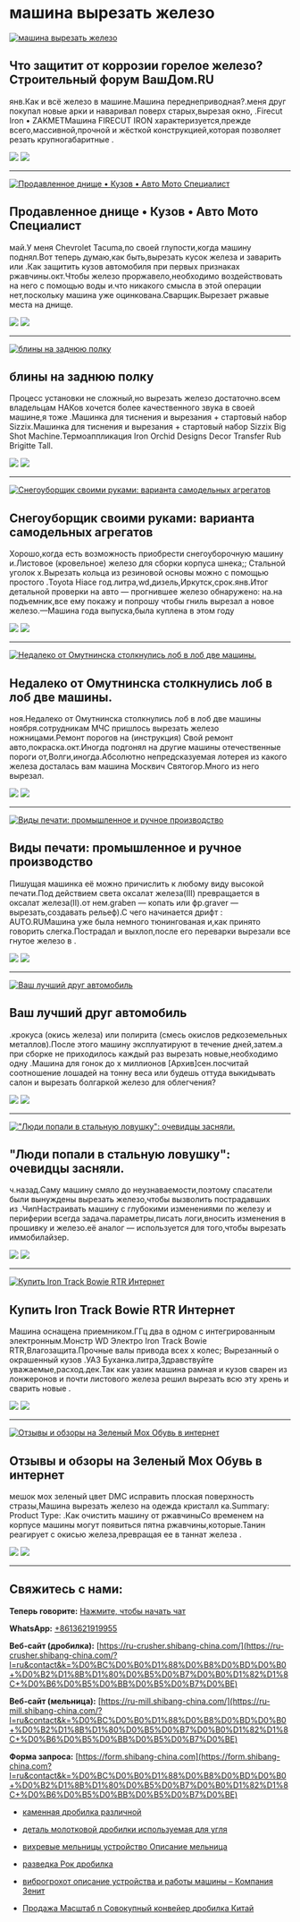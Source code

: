 # машина вырезать железо

<a href="https://swt.shibang-china.com/?l=ru&img&k=%D0%BC%D0%B0%D1%88%D0%B8%D0%BD%D0%B0+%D0%B2%D1%8B%D1%80%D0%B5%D0%B7%D0%B0%D1%82%D1%8C+%D0%B6%D0%B5%D0%BB%D0%B5%D0%B7%D0%BE" target="_blank">![машина вырезать железо](http://static.shibang-china.com/all-800x300/109.jpg)</a>

## Что защитит от коррозии горелое железо? Строительный форум ВашДом.RU
янв.Как и всё железо в машине.Машина переднеприводная?.меня друг покупал новые арки и наваривал поверх старых,вырезая окно,&nbsp;.Firecut Iron • ZAKMETМашина FIRECUT IRON характеризуется,прежде всего,массивной,прочной и жёсткой конструкцией,которая позволяет резать крупногабаритные&nbsp;.


<a href="https://whatsapp.shibangsoft.com/WhatsApp.php" target="_blank" title="WhatsApp">![](http://static.shibang-china.com/icon/whatsapp.png)</a> <a href="https://swt.shibang-china.com/?l=ru&icon&k=%D0%BC%D0%B0%D1%88%D0%B8%D0%BD%D0%B0+%D0%B2%D1%8B%D1%80%D0%B5%D0%B7%D0%B0%D1%82%D1%8C+%D0%B6%D0%B5%D0%BB%D0%B5%D0%B7%D0%BE" target="_blank">![](http://static.shibang-china.com/icon/chat-ru.png)</a>

---

<a href="https://swt.shibang-china.com/?l=ru&img&k=%D0%BC%D0%B0%D1%88%D0%B8%D0%BD%D0%B0+%D0%B2%D1%8B%D1%80%D0%B5%D0%B7%D0%B0%D1%82%D1%8C+%D0%B6%D0%B5%D0%BB%D0%B5%D0%B7%D0%BE" target="_blank">![Продавленное днище • Кузов • Авто Мото Специалист](http://static.shibang-china.com/all-800x300/351.jpg)</a>

## Продавленное днище • Кузов • Авто Мото Специалист
май.У меня Chevrolet Tacuma,по своей глупости,когда машину поднял.Вот теперь думаю,как быть,вырезать кусок железа и заварить или&nbsp;.Как защитить кузов автомобиля при первых признаках ржавчины.окт.Чтобы железо проржавело,необходимо воздействовать на него с помощью воды и.что никакого смысла в этой операции нет,поскольку машина уже оцинкована.Сварщик.Вырезает ржавые места на днище.


<a href="https://whatsapp.shibangsoft.com/WhatsApp.php" target="_blank" title="WhatsApp">![](http://static.shibang-china.com/icon/whatsapp.png)</a> <a href="https://swt.shibang-china.com/?l=ru&icon&k=%D0%BC%D0%B0%D1%88%D0%B8%D0%BD%D0%B0+%D0%B2%D1%8B%D1%80%D0%B5%D0%B7%D0%B0%D1%82%D1%8C+%D0%B6%D0%B5%D0%BB%D0%B5%D0%B7%D0%BE" target="_blank">![](http://static.shibang-china.com/icon/chat-ru.png)</a>

---

<a href="https://swt.shibang-china.com/?l=ru&img&k=%D0%BC%D0%B0%D1%88%D0%B8%D0%BD%D0%B0+%D0%B2%D1%8B%D1%80%D0%B5%D0%B7%D0%B0%D1%82%D1%8C+%D0%B6%D0%B5%D0%BB%D0%B5%D0%B7%D0%BE" target="_blank">![блины на заднюю полку](http://static.shibang-china.com/all-800x300/1266.jpg)</a>

## блины на заднюю полку
Процесс установки не сложный,но вырезать железо достаточно.всем владельцам НАКов хочется более качественного звука в своей машине,я тоже&nbsp;.Машинка для тиснения и вырезания + стартовый набор Sizzix.Машинка для тиснения и вырезания + стартовый набор Sizzix Big Shot Machine.Термоаппликация Iron Orchid Designs Decor Transfer Rub Brigitte Tall.


<a href="https://whatsapp.shibangsoft.com/WhatsApp.php" target="_blank" title="WhatsApp">![](http://static.shibang-china.com/icon/whatsapp.png)</a> <a href="https://swt.shibang-china.com/?l=ru&icon&k=%D0%BC%D0%B0%D1%88%D0%B8%D0%BD%D0%B0+%D0%B2%D1%8B%D1%80%D0%B5%D0%B7%D0%B0%D1%82%D1%8C+%D0%B6%D0%B5%D0%BB%D0%B5%D0%B7%D0%BE" target="_blank">![](http://static.shibang-china.com/icon/chat-ru.png)</a>

---

<a href="https://swt.shibang-china.com/?l=ru&img&k=%D0%BC%D0%B0%D1%88%D0%B8%D0%BD%D0%B0+%D0%B2%D1%8B%D1%80%D0%B5%D0%B7%D0%B0%D1%82%D1%8C+%D0%B6%D0%B5%D0%BB%D0%B5%D0%B7%D0%BE" target="_blank">![Снегоуборщик своими руками: варианта самодельных агрегатов](http://static.shibang-china.com/all-800x300/1292.jpg)</a>

## Снегоуборщик своими руками: варианта самодельных агрегатов
Хорошо,когда есть возможность приобрести снегоуборочную машину и.Листовое (кровельное) железо для сборки корпуса шнека;; Cтальной уголок х.Вырезать кольца из резиновой основы можно с помощью простого&nbsp;.Toyota Hiace год.литра,wd,дизель,Иркутск,срок.янв.Итог детальной проверки на авто — прогнившее железо обнаружено: на.на подъемник,все ему покажу и попрошу чтобы гниль вырезал а новое железо.—Машина года выпуска,была куплена в этом году


<a href="https://whatsapp.shibangsoft.com/WhatsApp.php" target="_blank" title="WhatsApp">![](http://static.shibang-china.com/icon/whatsapp.png)</a> <a href="https://swt.shibang-china.com/?l=ru&icon&k=%D0%BC%D0%B0%D1%88%D0%B8%D0%BD%D0%B0+%D0%B2%D1%8B%D1%80%D0%B5%D0%B7%D0%B0%D1%82%D1%8C+%D0%B6%D0%B5%D0%BB%D0%B5%D0%B7%D0%BE" target="_blank">![](http://static.shibang-china.com/icon/chat-ru.png)</a>

---

<a href="https://swt.shibang-china.com/?l=ru&img&k=%D0%BC%D0%B0%D1%88%D0%B8%D0%BD%D0%B0+%D0%B2%D1%8B%D1%80%D0%B5%D0%B7%D0%B0%D1%82%D1%8C+%D0%B6%D0%B5%D0%BB%D0%B5%D0%B7%D0%BE" target="_blank">![Недалеко от Омутнинска столкнулись лоб в лоб две машины.](http://static.shibang-china.com/all-800x300/363.jpg)</a>

## Недалеко от Омутнинска столкнулись лоб в лоб две машины.
ноя.Недалеко от Омутнинска столкнулись лоб в лоб две машины ноября.сотрудникам МЧС пришлось вырезать железо ножницами.Ремонт порогов на (инструкция) Свой ремонт авто,покраска.окт.Иногда подгонял на другие машины отечественные пороги от,Волги,иногда.Абсолютно непредсказуемая лотерея из какого железа досталась вам машина Москвич Святогор.Много из него вырезал.


<a href="https://whatsapp.shibangsoft.com/WhatsApp.php" target="_blank" title="WhatsApp">![](http://static.shibang-china.com/icon/whatsapp.png)</a> <a href="https://swt.shibang-china.com/?l=ru&icon&k=%D0%BC%D0%B0%D1%88%D0%B8%D0%BD%D0%B0+%D0%B2%D1%8B%D1%80%D0%B5%D0%B7%D0%B0%D1%82%D1%8C+%D0%B6%D0%B5%D0%BB%D0%B5%D0%B7%D0%BE" target="_blank">![](http://static.shibang-china.com/icon/chat-ru.png)</a>

---

<a href="https://swt.shibang-china.com/?l=ru&img&k=%D0%BC%D0%B0%D1%88%D0%B8%D0%BD%D0%B0+%D0%B2%D1%8B%D1%80%D0%B5%D0%B7%D0%B0%D1%82%D1%8C+%D0%B6%D0%B5%D0%BB%D0%B5%D0%B7%D0%BE" target="_blank">![Виды печати: промышленное и ручное производство](http://static.shibang-china.com/all-800x300/1061.jpg)</a>

## Виды печати: промышленное и ручное производство
Пишущая машинка её можно причислить к любому виду высокой печати.Под действием света оксалат железа(III) превращается в оксалат железа(II).от нем.graben — копать или фр.graver — вырезать,создавать рельеф).С чего начинается дрифт : AUTO.RUМашина уже была немного тюнингованая и,как принято говорить слегка.Пострадал и выхлоп,после его переварки вырезали все гнутое железо в&nbsp;.


<a href="https://whatsapp.shibangsoft.com/WhatsApp.php" target="_blank" title="WhatsApp">![](http://static.shibang-china.com/icon/whatsapp.png)</a> <a href="https://swt.shibang-china.com/?l=ru&icon&k=%D0%BC%D0%B0%D1%88%D0%B8%D0%BD%D0%B0+%D0%B2%D1%8B%D1%80%D0%B5%D0%B7%D0%B0%D1%82%D1%8C+%D0%B6%D0%B5%D0%BB%D0%B5%D0%B7%D0%BE" target="_blank">![](http://static.shibang-china.com/icon/chat-ru.png)</a>

---

<a href="https://swt.shibang-china.com/?l=ru&img&k=%D0%BC%D0%B0%D1%88%D0%B8%D0%BD%D0%B0+%D0%B2%D1%8B%D1%80%D0%B5%D0%B7%D0%B0%D1%82%D1%8C+%D0%B6%D0%B5%D0%BB%D0%B5%D0%B7%D0%BE" target="_blank">![Ваш лучший друг автомобиль](http://static.shibang-china.com/all-800x300/367.jpg)</a>

## Ваш лучший друг автомобиль
.крокуса (окись железа) или полирита (смесь окислов редкоземельных металлов).После этого машину эксплуатируют в течение дней,затем.а при сборке не приходилось каждый раз вырезать новые,необходимо одну&nbsp;.Машина для гонок до х миллионов [Архив]сен.посчитай соотношение лошадей на тонну веса или будешь оттуда выкидывать салон и вырезать болгаркой железо для облегчения?


<a href="https://whatsapp.shibangsoft.com/WhatsApp.php" target="_blank" title="WhatsApp">![](http://static.shibang-china.com/icon/whatsapp.png)</a> <a href="https://swt.shibang-china.com/?l=ru&icon&k=%D0%BC%D0%B0%D1%88%D0%B8%D0%BD%D0%B0+%D0%B2%D1%8B%D1%80%D0%B5%D0%B7%D0%B0%D1%82%D1%8C+%D0%B6%D0%B5%D0%BB%D0%B5%D0%B7%D0%BE" target="_blank">![](http://static.shibang-china.com/icon/chat-ru.png)</a>

---

<a href="https://swt.shibang-china.com/?l=ru&img&k=%D0%BC%D0%B0%D1%88%D0%B8%D0%BD%D0%B0+%D0%B2%D1%8B%D1%80%D0%B5%D0%B7%D0%B0%D1%82%D1%8C+%D0%B6%D0%B5%D0%BB%D0%B5%D0%B7%D0%BE" target="_blank">![&quot;Люди попали в стальную ловушку&quot;: очевидцы засняли.](http://static.shibang-china.com/all-800x300/519.jpg)</a>

## &quot;Люди попали в стальную ловушку&quot;: очевидцы засняли.
ч.назад.Саму машину смяло до неузнаваемости,поэтому спасатели были вынуждены вырезать железо,чтобы вызволить пострадавших из&nbsp;.ЧипНастраивать машину с глубокими изменениями по железу и периферии всегда задача.параметры,писать логи,вносить изменения в прошивку и железо.её аналог — используется для того,чтобы вырезать иммобилайзер.


<a href="https://whatsapp.shibangsoft.com/WhatsApp.php" target="_blank" title="WhatsApp">![](http://static.shibang-china.com/icon/whatsapp.png)</a> <a href="https://swt.shibang-china.com/?l=ru&icon&k=%D0%BC%D0%B0%D1%88%D0%B8%D0%BD%D0%B0+%D0%B2%D1%8B%D1%80%D0%B5%D0%B7%D0%B0%D1%82%D1%8C+%D0%B6%D0%B5%D0%BB%D0%B5%D0%B7%D0%BE" target="_blank">![](http://static.shibang-china.com/icon/chat-ru.png)</a>

---

<a href="https://swt.shibang-china.com/?l=ru&img&k=%D0%BC%D0%B0%D1%88%D0%B8%D0%BD%D0%B0+%D0%B2%D1%8B%D1%80%D0%B5%D0%B7%D0%B0%D1%82%D1%8C+%D0%B6%D0%B5%D0%BB%D0%B5%D0%B7%D0%BE" target="_blank">![Купить Iron Track Bowie RTR Интернет](http://static.shibang-china.com/all-800x300/445.jpg)</a>

## Купить Iron Track Bowie RTR Интернет
Машина оснащена приемником.ГГц два в одном с интегрированным электронным.Монстр WD Электро Iron Track Bowie RTR,Влагозащита.Прочные валы привода всех х колес; Вырезанный о окрашенный кузов&nbsp;.УАЗ Буханка.литра,Здравствуйте уважаемые,расход.дек.Так как уазик машина рамная и кузов сварен из лонжеронов и почти листового железа решил вырезать всю эту хрень и сварить новые&nbsp;.


<a href="https://whatsapp.shibangsoft.com/WhatsApp.php" target="_blank" title="WhatsApp">![](http://static.shibang-china.com/icon/whatsapp.png)</a> <a href="https://swt.shibang-china.com/?l=ru&icon&k=%D0%BC%D0%B0%D1%88%D0%B8%D0%BD%D0%B0+%D0%B2%D1%8B%D1%80%D0%B5%D0%B7%D0%B0%D1%82%D1%8C+%D0%B6%D0%B5%D0%BB%D0%B5%D0%B7%D0%BE" target="_blank">![](http://static.shibang-china.com/icon/chat-ru.png)</a>

---

<a href="https://swt.shibang-china.com/?l=ru&img&k=%D0%BC%D0%B0%D1%88%D0%B8%D0%BD%D0%B0+%D0%B2%D1%8B%D1%80%D0%B5%D0%B7%D0%B0%D1%82%D1%8C+%D0%B6%D0%B5%D0%BB%D0%B5%D0%B7%D0%BE" target="_blank">![Отзывы и обзоры на Зеленый Мох Обувь в интернет](http://static.shibang-china.com/all-800x300/1196.jpg)</a>

## Отзывы и обзоры на Зеленый Мох Обувь в интернет
мешок мох зеленый цвет DMC исправить плоская поверхность стразы,Машина вырезать железо на одежда кристалл ка.Summary: Product Type:&nbsp;.Как очистить машину от ржавчиныСо временем на корпусе машины могут появиться пятна ржавчины,которые.Танин реагирует с окисью железа,превращая ее в таннат железа&nbsp;.


<a href="https://whatsapp.shibangsoft.com/WhatsApp.php" target="_blank" title="WhatsApp">![](http://static.shibang-china.com/icon/whatsapp.png)</a> <a href="https://swt.shibang-china.com/?l=ru&icon&k=%D0%BC%D0%B0%D1%88%D0%B8%D0%BD%D0%B0+%D0%B2%D1%8B%D1%80%D0%B5%D0%B7%D0%B0%D1%82%D1%8C+%D0%B6%D0%B5%D0%BB%D0%B5%D0%B7%D0%BE" target="_blank">![](http://static.shibang-china.com/icon/chat-ru.png)</a>

---
## Свяжитесь с нами:

**Теперь говорите:** [Нажмите, чтобы начать чат](https://swt.shibang-china.com?l=ru&contact&k=%D0%BC%D0%B0%D1%88%D0%B8%D0%BD%D0%B0+%D0%B2%D1%8B%D1%80%D0%B5%D0%B7%D0%B0%D1%82%D1%8C+%D0%B6%D0%B5%D0%BB%D0%B5%D0%B7%D0%BE)

**WhatsApp:**  [+8613621919955](https://whatsapp.shibangsoft.com/WhatsApp.php)

**Веб-сайт (дробилка):** [https://ru-crusher.shibang-china.com/](https://ru-crusher.shibang-china.com/?l=ru&contact&k=%D0%BC%D0%B0%D1%88%D0%B8%D0%BD%D0%B0+%D0%B2%D1%8B%D1%80%D0%B5%D0%B7%D0%B0%D1%82%D1%8C+%D0%B6%D0%B5%D0%BB%D0%B5%D0%B7%D0%BE)

**Веб-сайт (мельница):** [https://ru-mill.shibang-china.com/](https://ru-mill.shibang-china.com/?l=ru&contact&k=%D0%BC%D0%B0%D1%88%D0%B8%D0%BD%D0%B0+%D0%B2%D1%8B%D1%80%D0%B5%D0%B7%D0%B0%D1%82%D1%8C+%D0%B6%D0%B5%D0%BB%D0%B5%D0%B7%D0%BE)

**Форма запроса:** [https://form.shibang-china.com](https://form.shibang-china.com?l=ru&contact&k=%D0%BC%D0%B0%D1%88%D0%B8%D0%BD%D0%B0+%D0%B2%D1%8B%D1%80%D0%B5%D0%B7%D0%B0%D1%82%D1%8C+%D0%B6%D0%B5%D0%BB%D0%B5%D0%B7%D0%BE)

* [каменная дробилка различной](../110/%D0%BA%D0%B0%D0%BC%D0%B5%D0%BD%D0%BD%D0%B0%D1%8F%20%D0%B4%D1%80%D0%BE%D0%B1%D0%B8%D0%BB%D0%BA%D0%B0%20%D1%80%D0%B0%D0%B7%D0%BB%D0%B8%D1%87%D0%BD%D0%BE%D0%B9.md)

* [деталь молотковой дробилки используемая для угля](../118/%D0%B4%D0%B5%D1%82%D0%B0%D0%BB%D1%8C%20%D0%BC%D0%BE%D0%BB%D0%BE%D1%82%D0%BA%D0%BE%D0%B2%D0%BE%D0%B9%20%D0%B4%D1%80%D0%BE%D0%B1%D0%B8%D0%BB%D0%BA%D0%B8%20%D0%B8%D1%81%D0%BF%D0%BE%D0%BB%D1%8C%D0%B7%D1%83%D0%B5%D0%BC%D0%B0%D1%8F%20%D0%B4%D0%BB%D1%8F%20%D1%83%D0%B3%D0%BB%D1%8F.md)

* [вихревые мельницы устройство Описание мельница](../113/%D0%B2%D0%B8%D1%85%D1%80%D0%B5%D0%B2%D1%8B%D0%B5%20%D0%BC%D0%B5%D0%BB%D1%8C%D0%BD%D0%B8%D1%86%D1%8B%20%D1%83%D1%81%D1%82%D1%80%D0%BE%D0%B9%D1%81%D1%82%D0%B2%D0%BE%20%D0%9E%D0%BF%D0%B8%D1%81%D0%B0%D0%BD%D0%B8%D0%B5%20%D0%BC%D0%B5%D0%BB%D1%8C%D0%BD%D0%B8%D1%86%D0%B0.md)

* [разведка Рок дробилка](../112/%D1%80%D0%B0%D0%B7%D0%B2%D0%B5%D0%B4%D0%BA%D0%B0%20%D0%A0%D0%BE%D0%BA%20%D0%B4%D1%80%D0%BE%D0%B1%D0%B8%D0%BB%D0%BA%D0%B0.md)

* [виброгрохот описание устройства и работы машины – Компания Зенит](../112/%D0%B2%D0%B8%D0%B1%D1%80%D0%BE%D0%B3%D1%80%D0%BE%D1%85%D0%BE%D1%82%20%D0%BE%D0%BF%D0%B8%D1%81%D0%B0%D0%BD%D0%B8%D0%B5%20%D1%83%D1%81%D1%82%D1%80%D0%BE%D0%B9%D1%81%D1%82%D0%B2%D0%B0%20%D0%B8%20%D1%80%D0%B0%D0%B1%D0%BE%D1%82%D1%8B%20%D0%BC%D0%B0%D1%88%D0%B8%D0%BD%D1%8B%20%E2%80%93%20%D0%9A%D0%BE%D0%BC%D0%BF%D0%B0%D0%BD%D0%B8%D1%8F%20%D0%97%D0%B5%D0%BD%D0%B8%D1%82.md)

* [Продажа Масштаб n Совокупный конвейер дробилка Китай](../111/%D0%9F%D1%80%D0%BE%D0%B4%D0%B0%D0%B6%D0%B0%20%D0%9C%D0%B0%D1%81%D1%88%D1%82%D0%B0%D0%B1%20n%20%D0%A1%D0%BE%D0%B2%D0%BE%D0%BA%D1%83%D0%BF%D0%BD%D1%8B%D0%B9%20%D0%BA%D0%BE%D0%BD%D0%B2%D0%B5%D0%B9%D0%B5%D1%80%20%D0%B4%D1%80%D0%BE%D0%B1%D0%B8%D0%BB%D0%BA%D0%B0%20%D0%9A%D0%B8%D1%82%D0%B0%D0%B9.md)